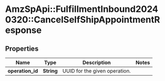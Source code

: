 # AmzSpApi::FulfillmentInbound20240320::CancelSelfShipAppointmentResponse

## Properties
Name | Type | Description | Notes
------------ | ------------- | ------------- | -------------
**operation_id** | **String** | UUID for the given operation. | 

